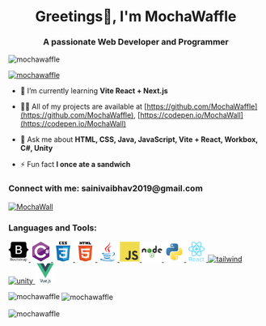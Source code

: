 <h1 align="center">Greetings👋, I'm MochaWaffle</h1>
<h3 align="center">A passionate Web Developer and Programmer</h3>

<p align="left"> <img src="https://komarev.com/ghpvc/?username=mochawaffle&label=Profile%20views&color=0e75b6&style=flat" alt="mochawaffle" /> </p>

<p align="left"> <a href="https://github.com/ryo-ma/github-profile-trophy"><img src="https://github-profile-trophy.vercel.app/?username=mochawaffle" alt="mochawaffle" /></a> </p>

- 🌱 I’m currently learning **Vite React + Next.js**

- 👨‍💻 All of my projects are available at [https://github.com/MochaWaffle](https://github.com/MochaWaffle), [https://codepen.io/MochaWall](https://codepen.io/MochaWall)

- 💬 Ask me about **HTML, CSS, Java, JavaScript, Vite + React, Workbox, C#, Unity**

- ⚡ Fun fact **I once ate a sandwich**

<h3 align="left">Connect with me: sainivaibhav2019@gmail.com</h3>
<p align="left">
<a href="https://codepen.io/MochaWall" target="blank"><img align="center" src="https://raw.githubusercontent.com/rahuldkjain/github-profile-readme-generator/master/src/images/icons/Social/codepen.svg" alt="MochaWall" height="30" width="40" /></a>
</p>

<h3 align="left">Languages and Tools:</h3>
<p align="left"> <a href="https://getbootstrap.com" target="_blank" rel="noreferrer"> <img src="https://raw.githubusercontent.com/devicons/devicon/master/icons/bootstrap/bootstrap-plain-wordmark.svg" alt="bootstrap" width="40" height="40"/> </a> <a href="https://www.w3schools.com/cs/" target="_blank" rel="noreferrer"> <img src="https://raw.githubusercontent.com/devicons/devicon/master/icons/csharp/csharp-original.svg" alt="csharp" width="40" height="40"/> </a> <a href="https://www.w3schools.com/css/" target="_blank" rel="noreferrer"> <img src="https://raw.githubusercontent.com/devicons/devicon/master/icons/css3/css3-original-wordmark.svg" alt="css3" width="40" height="40"/> </a> <a href="https://www.w3.org/html/" target="_blank" rel="noreferrer"> <img src="https://raw.githubusercontent.com/devicons/devicon/master/icons/html5/html5-original-wordmark.svg" alt="html5" width="40" height="40"/> </a> <a href="https://www.java.com" target="_blank" rel="noreferrer"> <img src="https://raw.githubusercontent.com/devicons/devicon/master/icons/java/java-original.svg" alt="java" width="40" height="40"/> </a> <a href="https://developer.mozilla.org/en-US/docs/Web/JavaScript" target="_blank" rel="noreferrer"> <img src="https://raw.githubusercontent.com/devicons/devicon/master/icons/javascript/javascript-original.svg" alt="javascript" width="40" height="40"/> </a> <a href="https://nodejs.org" target="_blank" rel="noreferrer"> <img src="https://raw.githubusercontent.com/devicons/devicon/master/icons/nodejs/nodejs-original-wordmark.svg" alt="nodejs" width="40" height="40"/> </a> <a href="https://www.python.org" target="_blank" rel="noreferrer"> <img src="https://raw.githubusercontent.com/devicons/devicon/master/icons/python/python-original.svg" alt="python" width="40" height="40"/> </a> <a href="https://reactjs.org/" target="_blank" rel="noreferrer"> <img src="https://raw.githubusercontent.com/devicons/devicon/master/icons/react/react-original-wordmark.svg" alt="react" width="40" height="40"/> </a> <a href="https://tailwindcss.com/" target="_blank" rel="noreferrer"> <img src="https://www.vectorlogo.zone/logos/tailwindcss/tailwindcss-icon.svg" alt="tailwind" width="40" height="40"/> </a> <a href="https://unity.com/" target="_blank" rel="noreferrer"> <img src="https://www.vectorlogo.zone/logos/unity3d/unity3d-icon.svg" alt="unity" width="40" height="40"/> </a> <a href="https://vuejs.org/" target="_blank" rel="noreferrer"> <img src="https://raw.githubusercontent.com/devicons/devicon/master/icons/vuejs/vuejs-original-wordmark.svg" alt="vuejs" width="40" height="40"/> </a> </p>

<p><img align="left" src="https://github-readme-stats.vercel.app/api/top-langs?username=mochawaffle&show_icons=true&locale=en&layout=compact" alt="mochawaffle" /></p>

<p>&nbsp;<img align="center" src="https://github-readme-stats.vercel.app/api?username=mochawaffle&show_icons=true&locale=en" alt="mochawaffle" /></p>

<p><img align="center" src="https://github-readme-streak-stats.herokuapp.com/?user=mochawaffle&" alt="mochawaffle" /></p>

<!---
MochaWaffle/MochaWaffle is a ✨ special ✨ repository because its `README.md` (this file) appears on your GitHub profile.
You can click the Preview link to take a look at your changes. (I'm keeping this, too lazy to edit)

--->
